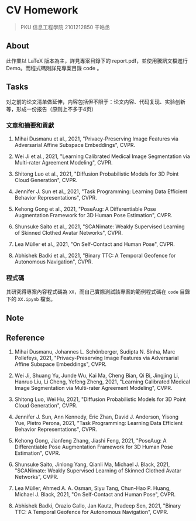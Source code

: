 # CV Homework

> PKU 信息工程學院 2101212850 干皓丞

## About

此作業以 LaTeX 版本為主，詳見專案目錄下的 report.pdf，並使用騰訊文檔進行 Demo。而程式碼則詳見專案目錄 code 。


## Tasks

对之前的论文清单做延伸，内容包括但不限于：论文内容、代码复现、实验创新等，形成一份报告（原则上不多于4页）

### 文章和摘要和貢獻

1. Mihai Dusmanu et al., 2021, "Privacy-Preserving Image Features via Adversarial Affine Subspace Embeddings", CVPR.

2. Wei Ji et al., 2021, "Learning Calibrated Medical Image Segmentation via Multi-rater Agreement Modeling", CVPR.

3. Shitong Luo et al., 2021, "Diffusion Probabilistic Models for 3D Point Cloud Generation", CVPR.

4. Jennifer J. Sun et al., 2021, "Task Programming: Learning Data Efficient Behavior Representations", CVPR.

5. Kehong Gong et al., 2021, "PoseAug: A Differentiable Pose Augmentation Framework for 3D Human Pose Estimation", CVPR.

6. Shunsuke Saito et al., 2021, "SCANimate: Weakly Supervised Learning of Skinned Clothed Avatar Networks", CVPR.

7. Lea Müller et al., 2021, "On Self-Contact and Human Pose", CVPR.

8. Abhishek Badki et al., 2021, "Binary TTC: A Temporal Geofence for Autonomous Navigation", CVPR.


### 程式碼

其研究得專案內容程式碼為 `XX`，而自己實際測試該專案的範例程式碼在 `code` 目錄下的 `XX.ipynb` 檔案。


## Note

## Reference


1. Mihai Dusmanu, Johannes L. Schönberger, Sudipta N. Sinha, Marc Pollefeys, 2021, "Privacy-Preserving Image Features via Adversarial Affine Subspace Embeddings", CVPR.

2. Wei Ji, Shuang Yu, Junde Wu, Kai Ma, Cheng Bian, Qi Bi, Jingjing Li, Hanruo Liu, Li Cheng, Yefeng Zheng, 2021, "Learning Calibrated Medical Image Segmentation via Multi-rater Agreement Modeling", CVPR.

3. Shitong Luo, Wei Hu, 2021, "Diffusion Probabilistic Models for 3D Point Cloud Generation", CVPR.

4. Jennifer J. Sun, Ann Kennedy, Eric Zhan, David J. Anderson, Yisong Yue, Pietro Perona, 2021, "Task Programming: Learning Data Efficient Behavior Representations", CVPR.

5. Kehong Gong, Jianfeng Zhang, Jiashi Feng, 2021, "PoseAug: A Differentiable Pose Augmentation Framework for 3D Human Pose Estimation", CVPR.

6. Shunsuke Saito, Jinlong Yang, Qianli Ma, Michael J. Black, 2021, "SCANimate: Weakly Supervised Learning of Skinned Clothed Avatar Networks", CVPR.

7. Lea Müller, Ahmed A. A. Osman, Siyu Tang, Chun-Hao P. Huang, Michael J. Black, 2021, "On Self-Contact and Human Pose", CVPR.

8. Abhishek Badki, Orazio Gallo, Jan Kautz, Pradeep Sen, 2021, "Binary TTC: A Temporal Geofence for Autonomous Navigation", CVPR.

